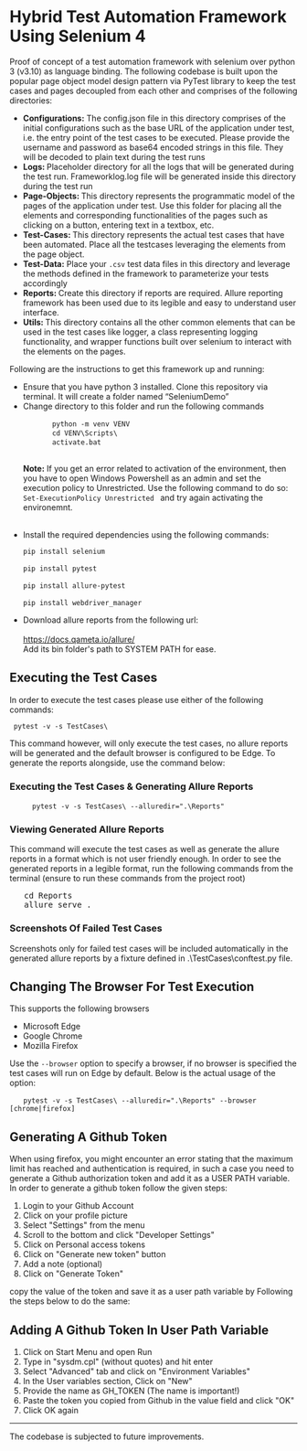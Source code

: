 # Hybrid Test Automation Framework Using Selenium 4

Proof of concept of a test automation framework with selenium over python 3 (v3.10) as language binding. The following codebase is built upon the popular page object model design pattern via PyTest library to keep the test cases and pages decoupled from each other and comprises of the following directories:
<ul>
   <li>
      <b>Configurations:</b> The config.json file in this directory comprises of the initial configurations such as the base URL of the application under test, i.e. the entry point of the test cases to be executed. Please provide the username and password as base64 encoded strings in this file. They will be decoded to plain text during the test runs
   </li>
   <li> <b> Logs: </b> Placeholder directory for all the logs that will be generated during the test run. Frameworklog.log file will be generated inside this directory during the test run </li>
   <li> <b> Page-Objects: </b> This directory represents the programmatic model of the pages of the application under test. Use this folder for placing all the elements and corresponding functionalities of the pages such as clicking on a button, entering text in a textbox, etc. </li>
   <li> <b> Test-Cases: </b> This directory represents the actual test cases that have been automated. Place all the testcases leveraging the elements from the page object. </li>
   <li>
      <b>Test-Data:</b> Place your <code>.csv</code> test data files in this directory and leverage the methods defined in the framework to parameterize your tests accordingly 
   </li>
   <li> <b> Reports: </b> Create this directory if reports are required. Allure reporting framework has been used due to its legible and easy to understand user interface. </li>
<li> <b> Utils: </b> This directory contains all the other common elements that can be used in the test cases like logger, a class representing logging functionality, and wrapper functions built over selenium to interact with the elements on the pages. </li>
</ul>
Following are the instructions to get this framework up and running: 
<ul>
   <li>	Ensure that you have python 3 installed. Clone this repository via terminal. It will create a folder named “SeleniumDemo”</li>
    <li>Change directory to this folder and run the following commands </li>
   <pre>
      <code>python -m venv VENV</code>
      <code>cd VENV\Scripts\</code>
      <code>activate.bat</code> 
   </pre>
 
   <b>Note:</b> If you get an error related to activation of the environment, then you have to open Windows Powershell as an admin and set the execution policy to Unrestricted. Use the following command to do so: <code>Set-ExecutionPolicy Unrestricted </code> and try again activating the environemnt. 
   <br/> <br/>
    <li>Install the required dependencies using the following commands: </li>
   <pre><code>pip install selenium </code></pre>
   <pre><code>pip install pytest </code> </pre>
   <pre><code>pip install allure-pytest </code> </pre>
   <pre><code>pip install webdriver_manager </code> </pre>
 
   <li> Download allure reports from the following url: </li> <br/>
      <a href="https://docs.qameta.io/allure/"> https://docs.qameta.io/allure/  </a>  <br/>
   Add its bin folder's path to SYSTEM PATH for ease. 
</ul>

## Executing the Test Cases

In order to execute the test cases please use either of the following commands: 

<pre>
<code> pytest -v -s TestCases\ </code>
</pre>

This command however, will only execute the test cases, no allure reports will be generated and the default browser is configured to be Edge. To generate the reports alongside, use the command below: 


### Executing the Test Cases & Generating Allure Reports 

<pre>
   <code>  pytest -v -s TestCases\ --alluredir=".\Reports" </code>
</pre>

### Viewing Generated Allure Reports 
This command will execute the test cases as well as generate the allure reports in a format which is not user friendly enough. In order to see the generated reports in a legible format, run the following commands from the terminal (ensure to run these commands from the project root)
<pre>
   cd Reports
   allure serve .
</pre>

### Screenshots Of Failed Test Cases
Screenshots only for failed test cases will be included automatically in the generated allure reports by a fixture defined in .\TestCases\conftest.py file.

## Changing The Browser For Test Execution
This supports the following browsers
<ul>
   <li>Microsoft Edge </li>
   <li>Google Chrome</li>
   <li>Mozilla Firefox</li>
</ul>

Use the <code>--browser</code> option to specify a browser, if no browser is specified the test cases will run on Edge by default. Below is the actual usage of the option:

<pre>
  <code> pytest -v -s TestCases\ --alluredir=".\Reports" --browser [chrome|firefox] </code>
</pre>

## Generating A Github Token 
When using firefox, you might encounter an error stating that the maximum limit has reached and authentication is required, in such a case you need to generate a Github authorization token and add it as a USER PATH variable. In order to generate a github token follow the given steps:

<ol>
   <li>Login to your Github Account</li>
   <li>Click on your profile picture</li>
   <li>Select "Settings" from the menu</li>
   <li>Scroll to the bottom and click "Developer Settings"</li>
   <li>Click on Personal access tokens</li>
   <li>Click on "Generate new token" button</li>
   <li>Add a note (optional)</li>
   <li>Click on "Generate Token"</li>
</ol>

copy the value of the token and save it as a user path variable by Following the steps below to do the same:

## Adding A Github Token In User Path Variable
<ol>
   <li>Click on Start Menu and open Run</li>
   <li>Type in "sysdm.cpl" (without quotes) and hit enter</li>
   <li>Select "Advanced" tab and click on "Environment Variables"</li>
   <li>In the User variables section, Click on "New"</li>
   <li>Provide the name as GH_TOKEN (The name is important!)</li>
   <li>Paste the token you copied from Github in the value field and click "OK"</li>
   <li>Click OK again</li>
</ol>
<hr/>
The codebase is subjected to future improvements.  
